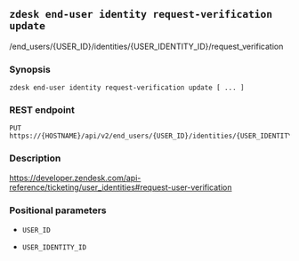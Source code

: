 ## `zdesk end-user identity request-verification update`

/end_users/{USER_ID}/identities/{USER_IDENTITY_ID}/request_verification

### Synopsis

    zdesk end-user identity request-verification update [ ... ]

### REST endpoint

    PUT https://{HOSTNAME}/api/v2/end_users/{USER_ID}/identities/{USER_IDENTITY_ID}/request_verification

### Description

https://developer.zendesk.com/api-reference/ticketing/user_identities#request-user-verification

### Positional parameters

* `USER_ID`

* `USER_IDENTITY_ID`

